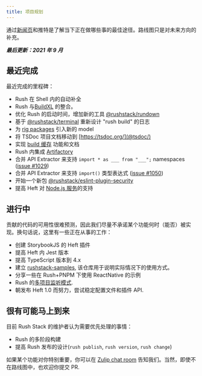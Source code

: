 ```yaml
---
title: 项目规划
---
```


通过[新闻页](./pages/news.md)和推特是了解当下正在做哪些事的最佳途径。路线图只是对未来方向的补充。

**_最后更新：2021 年 9 月_**

## 最近完成

最近完成的里程碑：

<!-- latest events go on the bottom -->

- Rush 在 Shell 内的自动补全
- Rush 与[BuildXL](https://github.com/microsoft/BuildXL) 的整合。
- 优化 Rush 的启动时间，增加新的工具 [@rushstack/rundown](https://www.npmjs.com/package/@rushstack/rundown)
- 基于 [@rushstack/terminal](https://www.npmjs.com/package/@rushstack/terminal) 重新设计 "rush build" 的日志
- 为 [rig packages](https://www.npmjs.com/package/@rushstack/rig-package) 引入新的 model
- 将 TSDoc 项目文档移动到 [https://tsdoc.org/](@tsdoc/)
- 实现 [build 缓存](@rushjs/pages/maintainer/build_cache/) 功能和文档
- Rush 内集成 [Artifactory](@rushjs/pages/maintainer/npm_registry_auth/)
- 合并 API Extractor 来支持 `import * as ___ from "___";` namespaces ([issue #1029](https://github.com/microsoft/rushstack/issues/1029))
- 合并 API Extractor 来支持 `import()` 类型表达式 ([issue #1050](https://github.com/microsoft/rushstack/issues/1050))
- 开始一个新包 [@rushstack/eslint-plugin-security](https://www.npmjs.com/package/@rushstack/eslint-plugin-security)
- 提高 Heft 对 [Node.js 服务](https://rushstack.io/pages/heft_tasks/node-service/)的支持

## 进行中

贡献的代码的可用性很难预测，因此我们尽量不承诺某个功能何时（能否）被实现。换句话说，这里有一些正在从事的工作：

<!-- things we expect to get to sooner go at the top -->

- 创建 StorybookJS 的 Heft 插件
- 提高 Heft 内 Jest 版本
- 提高 TypeScript 版本到 4.x
- 建立 [rushstack-samples](https://github.com/microsoft/rushstack-samples/), 该仓库用于说明实际情况下的使用方式。
- 分享一些在 Rush+PNPM 下使用 ReactNative 的示例
- Rush 的[多项目监听模式](@rushjs/pages/advanced/watch_mode/).
- 朝发布 Heft 1.0 而努力，尝试稳定配置文件和插件 API.

## 很有可能马上到来

目前 Rush Stack 的维护者认为需要优先处理的事情：

<!-- things we expect to get to sooner go at the top -->

- Rush 的多阶段构建
- 提高 Rush 发布的设计(`rush publish`, `rush version`, `rush change`)

如果某个功能对你特别重要，你可以在 [Zulip chat room](https://rushstack.zulipchat.com/) 告知我们。当然，即使不在路线图中，也欢迎你提交 PR.
